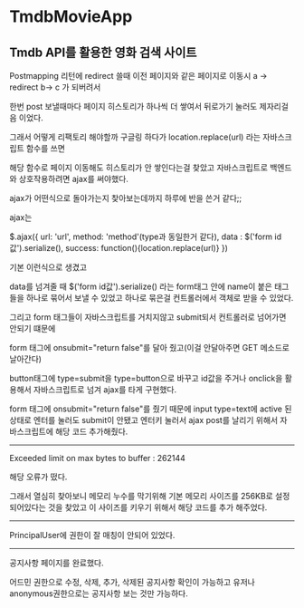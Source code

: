 # TmdbMovieApp
## Tmdb API를 활용한 영화 검색 사이트

Postmapping 리턴에 redirect 쓸때 이전 페이지와 같은 페이지로 이동시 a -> redirect b-> c 가 되버려서 

한번 post 보낼때마다 페이지 히스토리가 하나씩 더 쌓여서 뒤로가기 눌러도 제자리걸음 이었다. 

그래서 어떻게 리팩토리 해야할까 구글링 하다가 location.replace(url) 라는 자바스크립트 함수를 쓰면 

해당 함수로 페이지 이동해도 히스토리가 안 쌓인다는걸 찾았고 자바스크립트로 백엔드와 상호작용하려면 ajax를 써야했다.

ajax가 어떤식으로 돌아가는지 찾아보는데까지 하루에 반을 쓴거 같다;;

ajax는 

$.ajax({ url: 'url', method: 'method'(type과 동일한거 같다), data : $('form id값').serialize(), success: function(){location.replace(url)} }) 

기본 이런식으로 생겼고 

data를 넘겨줄 때 $('form id값').serialize() 라는 form태그 안에 name이 붙은 태그들을 하나로 묶어서 보낼 수 있었고 하나로 묶은걸 컨트롤러에서 객체로 받을 수 있었다. 

그리고 form 태그들이 자바스크립트를 거치지않고 submit되서 컨트롤러로 넘어가면 안되기 떄문에 

form 태그에 onsubmit="return false"를 달아 줬고(이걸 안달아주면 GET 메소드로 날아간다) 

button태그에 type=submit을 type=button으로 바꾸고 id값을 주거나 onclick을 활용해서 자바스크립트로 넘겨 ajax를 타게 구현했다. 

form 태그에 onsubmit="return false"를 줬기 때문에 input type=text에 active 된 상태로 엔터를 눌러도 submit이 안됐고 엔터키 눌러서 ajax post를 날리기 위해서 자바스크립트에 해당 코드 추가해줬다.

---

Exceeded limit on max bytes to buffer : 262144

해당 오류가 떴다. 

그래서 열심히 찾아보니 메모리 누수를 막기위해 기본 메모리 사이즈를 256KB로 설정 되어있다는 것을 찾았고 
이 사이즈를 키우기 위해서 해당 코드를 추가 해주었다.

---

PrincipalUser에 권한이 잘 매칭이 안되어 있었다.

---

공지사항 페이지를 완료했다. 

어드민 권한으로 수정, 삭제, 추가, 삭제된 공지사항 확인이 가능하고 유저나 anonymous권한으로는 공지사항 보는 것만 가능하다.